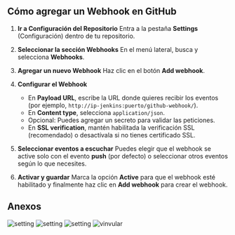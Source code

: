 ## Cómo agregar un Webhook en GitHub

1. **Ir a Configuración del Repositorio**
   Entra a la pestaña **Settings** (Configuración) dentro de tu repositorio.

2. **Seleccionar la sección Webhooks**
   En el menú lateral, busca y selecciona **Webhooks**.

3. **Agregar un nuevo Webhook**
   Haz clic en el botón **Add webhook**.

4. **Configurar el Webhook**

   * En **Payload URL**, escribe la URL donde quieres recibir los eventos (por ejemplo, `http://ip-jenkins:puerto/github-webhook/`).
   * En **Content type**, selecciona `application/json`.
   * Opcional: Puedes agregar un secreto para validar las peticiones.
   * En **SSL verification**, mantén habilitada la verificación SSL (recomendado) o desactívala si no tienes certificado SSL.

5. **Seleccionar eventos a escuchar**
   Puedes elegir que el webhook se active solo con el evento **push** (por defecto) o seleccionar otros eventos según lo que necesites.

6. **Activar y guardar**
   Marca la opción **Active** para que el webhook esté habilitado y finalmente haz clic en **Add webhook** para crear el webhook.

## Anexos

![setting](https://github.com/user-attachments/assets/ff6d8aa3-adb2-4779-ad8a-766cc1c46719)
![setting](https://github.com/user-attachments/assets/33f4660f-be35-48be-8d28-998aecf4b30d)
![setting](https://github.com/user-attachments/assets/ea448061-49ad-49db-bb05-9fd055f60f2c)
![vinvular](https://github.com/user-attachments/assets/6b932c98-0060-41c3-a48b-7d80c5cc711d)